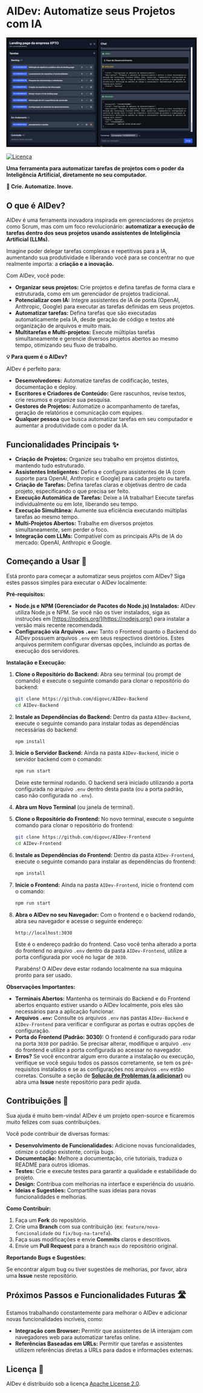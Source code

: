 # AIDev: Automatize seus Projetos com IA

![Exemplo](exemple.png)

[![Licença](https://img.shields.io/badge/License-Apache%202.0-blue.svg)](https://opensource.org/licenses/Apache-2.0)

**Uma ferramenta para automatizar tarefas de projetos com o poder da Inteligência Artificial, diretamente no seu computador.**

**🚀 Crie. Automatize. Inove.**

## O que é AIDev?

AIDev é uma ferramenta inovadora inspirada em gerenciadores de projetos como Scrum, mas com um foco revolucionário: **automatizar a execução de tarefas dentro dos seus projetos usando assistentes de Inteligência Artificial (LLMs).**

Imagine poder delegar tarefas complexas e repetitivas para a IA, aumentando sua produtividade e liberando você para se concentrar no que realmente importa: a **criação e a inovação.**

Com AIDev, você pode:

* **Organizar seus projetos:** Crie projetos e defina tarefas de forma clara e estruturada, como em um gerenciador de projetos tradicional.
* **Potencializar com IA:** Integre assistentes de IA de ponta (OpenAI, Anthropic, Google) para executar as tarefas definidas em seus projetos.
* **Automatizar tarefas:** Defina tarefas que são executadas automaticamente pela IA, desde geração de código e textos até organização de arquivos e muito mais.
* **Multitarefas e Multi-projetos:** Execute múltiplas tarefas simultaneamente e gerencie diversos projetos abertos ao mesmo tempo, otimizando seu fluxo de trabalho.

**💡 Para quem é o AIDev?**

AIDev é perfeito para:

* **Desenvolvedores:** Automatize tarefas de codificação, testes, documentação e deploy.
* **Escritores e Criadores de Conteúdo:** Gere rascunhos, revise textos, crie resumos e organize sua pesquisa.
* **Gestores de Projetos:** Automatize o acompanhamento de tarefas, geração de relatórios e comunicação com equipes.
* **Qualquer pessoa** que busca automatizar tarefas em seu computador e aumentar a produtividade com o poder da IA.

## Funcionalidades Principais ✨

* **Criação de Projetos:** Organize seu trabalho em projetos distintos, mantendo tudo estruturado.
* **Assistentes Inteligentes:** Defina e configure assistentes de IA (com suporte para OpenAI, Anthropic e Google) para cada projeto ou tarefa.
* **Criação de Tarefas:** Defina tarefas claras e objetivas dentro de cada projeto, especificando o que precisa ser feito.
* **Execução Automática de Tarefas:** Deixe a IA trabalhar! Execute tarefas individualmente ou em lote, liberando seu tempo.
* **Execução Simultânea:** Aumente sua eficiência executando múltiplas tarefas ao mesmo tempo.
* **Multi-Projetos Abertos:** Trabalhe em diversos projetos simultaneamente, sem perder o foco.
* **Integração com LLMs:** Compatível com as principais APIs de IA do mercado: OpenAI, Anthropic e Google.

## Começando a Usar 🚀

Está pronto para começar a automatizar seus projetos com AIDev? Siga estes passos simples para executar o AIDev localmente:

**Pré-requisitos:**

* **Node.js e NPM (Gerenciador de Pacotes do Node.js) Instalados:** AIDev utiliza Node.js e NPM. Se você não os tiver instalados, siga as instruções em [https://nodejs.org/](https://nodejs.org/) para instalar a versão mais recente recomendada.
* **Configuração via Arquivos `.env`:** Tanto o Frontend quanto o Backend do AIDev possuem arquivos `.env` em seus respectivos diretórios. Estes arquivos permitem configurar diversas opções, incluindo as portas de execução dos servidores.

**Instalação e Execução:**

1. **Clone o Repositório do Backend:**
   Abra seu terminal (ou prompt de comando) e execute o seguinte comando para clonar o repositório do backend:

   ```bash
   git clone https://github.com/digovc/AIDev-Backend
   cd AIDev-Backend
   ```

2. **Instale as Dependências do Backend:**
   Dentro da pasta `AIDev-Backend`, execute o seguinte comando para instalar todas as dependências necessárias do backend:

   ```bash
   npm install
   ```

3. **Inicie o Servidor Backend:**
   Ainda na pasta `AIDev-Backend`, inicie o servidor backend com o comando:

   ```bash
   npm run start
   ```
   Deixe este terminal rodando. O backend será iniciado utilizando a porta configurada no arquivo `.env` dentro desta pasta (ou a porta padrão, caso não configurada no `.env`).

4. **Abra um Novo Terminal** (ou janela de terminal).

5. **Clone o Repositório do Frontend:**
   No novo terminal, execute o seguinte comando para clonar o repositório do frontend:

   ```bash
   git clone https://github.com/digovc/AIDev-Frontend
   cd AIDev-Frontend
   ```

6. **Instale as Dependências do Frontend:**
   Dentro da pasta `AIDev-Frontend`, execute o seguinte comando para instalar as dependências do frontend:

   ```bash
   npm install
   ```

7. **Inicie o Frontend:**
   Ainda na pasta `AIDev-Frontend`, inicie o frontend com o comando:

   ```bash
   npm run start
   ```

8. **Abra o AIDev no seu Navegador:**
   Com o frontend e o backend rodando, abra seu navegador e acesse o seguinte endereço:

   ```
   http://localhost:3030
   ```
   Este é o endereço padrão do frontend. Caso você tenha alterado a porta do frontend no arquivo `.env` dentro da pasta `AIDev-Frontend`, utilize a porta configurada por você no lugar de `3030`.

   Parabéns! O AIDev deve estar rodando localmente na sua máquina pronto para ser usado.

**Observações Importantes:**

* **Terminais Abertos:** Mantenha os terminais do Backend e do Frontend abertos enquanto estiver usando o AIDev localmente, pois eles são necessários para a aplicação funcionar.
* **Arquivos `.env`:** Consulte os arquivos `.env` nas pastas `AIDev-Backend` e `AIDev-Frontend` para verificar e configurar as portas e outras opções de configuração.
* **Porta do Frontend (Padrão: 3030):** O frontend é configurado para rodar na porta `3030` por padrão. Se precisar alterar, modifique o arquivo `.env` do frontend e utilize a porta configurada ao acessar no navegador.
* **Erros?** Se você encontrar algum erro durante a instalação ou execução, verifique se você seguiu todos os passos corretamente, se tem os pré-requisitos instalados e se as configurações nos arquivos `.env` estão corretas. Consulte a seção de [**Solução de Problemas (a adicionar)**](#solucao-de-problemas) ou abra uma **Issue** neste repositório para pedir ajuda.

## Contribuições 🤝

Sua ajuda é muito bem-vinda!  AIDev é um projeto open-source e ficaremos muito felizes com suas contribuições.

Você pode contribuir de diversas formas:

* **Desenvolvimento de Funcionalidades:**  Adicione novas funcionalidades, otimize o código existente, corrija bugs.
* **Documentação:** Melhore a documentação, crie tutoriais, traduza o README para outros idiomas.
* **Testes:**  Crie e execute testes para garantir a qualidade e estabilidade do projeto.
* **Design:**  Contribua com melhorias na interface e experiência do usuário.
* **Ideias e Sugestões:** Compartilhe suas ideias para novas funcionalidades e melhorias.

**Como Contribuir:**

1. Faça um **Fork** do repositório.
2. Crie uma **Branch** com sua contribuição (ex: `feature/nova-funcionalidade` ou `fix/bug-na-tarefa`).
3. Faça suas modificações e envie **Commits** claros e descritivos.
4. Envie um **Pull Request** para a branch `main` do repositório original.

**Reportando Bugs e Sugestões:**

Se encontrar algum bug ou tiver sugestões de melhorias, por favor, abra uma **Issue** neste repositório.

## Próximos Passos e Funcionalidades Futuras 🛣️

Estamos trabalhando constantemente para melhorar o AIDev e adicionar novas funcionalidades incríveis, como:

* **Integração com Browser:** Permitir que assistentes de IA interajam com navegadores web para automatizar tarefas online.
* **Referências Baseadas em URLs:**  Permitir que tarefas e assistentes utilizem referências diretas a URLs para dados e informações externas.

## Licença 📄

AIDev é distribuído sob a licença [Apache License 2.0](https://opensource.org/licenses/Apache-2.0).
